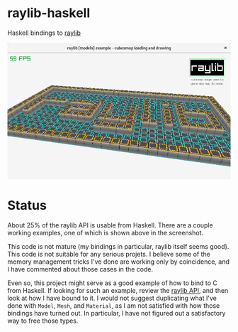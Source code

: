 # raylib-haskell
Haskell bindings to [raylib](https://www.raylib.com/)

![raylib screenshot](screenshots/cubesmap_screenshot.png?raw=true "screenshot of cubesmap example")

# Status

About 25% of the raylib API is usable from Haskell. 
There are a couple working examples, one of which is shown above in the screenshot.

This code is not mature (my bindings in particular, raylib itself seems good).
This code is not suitable for any serious projets.
I believe some of the memory management tricks I've done are working only by coincidence,
and I have commented about those cases in the code.

Even so, this project might serve as a good example of how to bind to C from Haskell.
If looking for such an example, review the [raylib API](https://www.raylib.com/cheatsheet/cheatsheet.html),
and then look at how I have bound to it.
I would not suggest duplicating what I've done with `Model`, `Mesh`, and `Material`,
as I am not satisfied with how those bindings have turned out.
In particular, I have not figured out a satisfactory way to free those types.
